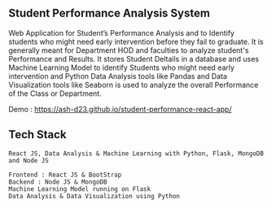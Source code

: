 ## Student Performance Analysis System

Web Application for Student’s Performance Analysis and to Identify students who might need early intervention before they fail to graduate. It is generally meant for Department HOD and faculties to analyze student's Performance and Results. It stores Student Deltails in a database and uses Machine Learning Model to identify Students who might need early intervention and Python Data Analysis tools like Pandas and Data Visualization tools like Seaborn is used to analyze the overall Performance of the Class or Department.

Demo : https://ash-d23.github.io/student-performance-react-app/

## Tech Stack 

`React JS, Data Analysis & Machine Learning with Python, Flask, MongoDB and Node JS`

```
Frontend : React JS & BootStrap
Backend : Node JS & MongoDB
Machine Learning Model running on Flask
Data Analysis & Data Visualization using Python
```